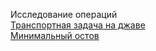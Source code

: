 Исследование операций  
[Транспортная задача на джаве](https://github.com/IIMixaII/transportTaskJava)  
[Минимальный остов](https://github.com/IIMixaII/minimalOstovJava)
